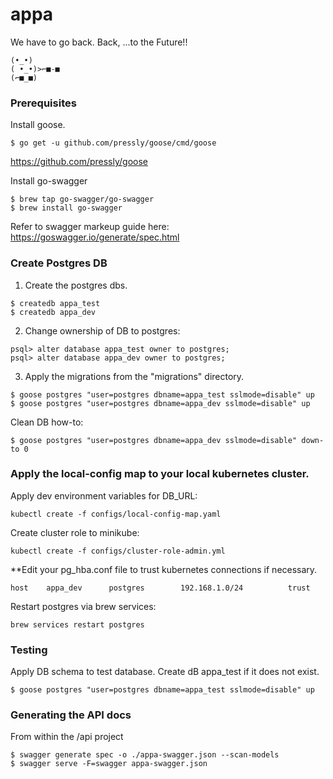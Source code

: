 # appa
We have to go back. Back, ...to the Future!!
```
(•_•)
( •_•)>⌐■-■
(⌐■_■)
```

### Prerequisites
Install goose. 
```
$ go get -u github.com/pressly/goose/cmd/goose
```
https://github.com/pressly/goose

Install go-swagger
```
$ brew tap go-swagger/go-swagger
$ brew install go-swagger
```
Refer to swagger markeup guide here: https://goswagger.io/generate/spec.html

### Create Postgres DB
1. Create the postgres dbs.
```
$ createdb appa_test
$ createdb appa_dev
```
2. Change ownership of DB to postgres:
```
psql> alter database appa_test owner to postgres;
psql> alter database appa_dev owner to postgres;
```
3. Apply the migrations from the "migrations" directory.
```
$ goose postgres "user=postgres dbname=appa_test sslmode=disable" up
$ goose postgres "user=postgres dbname=appa_dev sslmode=disable" up
```

Clean DB how-to:
```
$ goose postgres "user=postgres dbname=appa_dev sslmode=disable" down-to 0 
```

### Apply the local-config map to your local kubernetes cluster. 
Apply dev environment variables for DB_URL:
```
kubectl create -f configs/local-config-map.yaml
```
Create cluster role to minikube:
```
kubectl create -f configs/cluster-role-admin.yml
```

**Edit your pg_hba.conf file to trust kubernetes connections if necessary. 
```
host    appa_dev      postgres        192.168.1.0/24          trust
```
Restart postgres via brew services:
```
brew services restart postgres
```


### Testing 
Apply DB schema to test database. Create dB appa_test if it does not exist. 

```
$ goose postgres "user=postgres dbname=appa_test sslmode=disable" up
```


### Generating the API docs
From within the /api project 
```
$ swagger generate spec -o ./appa-swagger.json --scan-models
$ swagger serve -F=swagger appa-swagger.json
```
